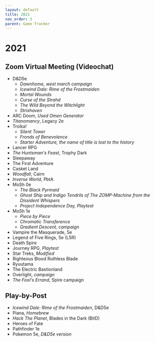 ```yaml
---
layout: default
title: 2021
nav_order: 3
parent: Game Tracker
---
```


# 2021
## Zoom Virtual Meeting (Videochat)
- D&D5e
    - <i>Dawnhome, west march campaign</i>
    - <i>Icewind Dale: Rime of the Frostmaiden</i>
    - <i>Mortal Wounds</i>
    - <i>Curse of the Strahd</i>
    - <i>The Wild Beyond the Witchlight</i>
    - <i>Strixhaven</i>
- ARC Doom, <i>Used Omen Generator</i>
- <i>Titanomancy</i>, Legacy 2e
- Troika!
    - <i>Silent Tower</i>
    - <i>Fronds of Benevolence</i>
    - <i>Starter Adventure, the name of title is lost to the history</i>
- Lancer RPG
- <i>The Huntsman's Feast</i>, Trophy Dark
- Sleepaway
- The First Adventure
- Casket Land
- <i>Woodfall</i>, Cairn
- <i>Inverse World</i>, PbtA
- MoSh 0e
    - <i>The Black Pyrmaid</i>
    - <i>Ghost Ship and Indigo Tendrils of The ZOMP-Machine from the Dissident Whispers</i>
    - <i> Project Independence Day, Playtest</i>
- MoSh 1e
    - <i>Piece by Piece</i>
    - <i>Chromatic Transference</i>
    - <i>Gradient Descent, campaign</i>
- Vampire the Masquerade, 5e
- Legend of Five Rings, 5e (L5R)
- Death Spire
- Journey RPG, <i>Playtest</i>
- Star Treks, <i>Modified</i>
- Righteous Blood Ruthless Blade
- Ryuutama
- The Electric Bastionland
- Overlight, <i>campaign</i>
- <i>The Fool's Errand</i>, Spire campaign

## Play-by-Post
- <i>Icewind Dale: Rime of the Frostmaiden</i>, D&D5e
- Piana, <i>Homebrew</i>
- <i>Hack The Planet</i>, Blades in the Dark (BitD)
- Heroes of Fate
- Pathfinder 1e
- Pokemon 5e, <i>D&D5e version</i>
